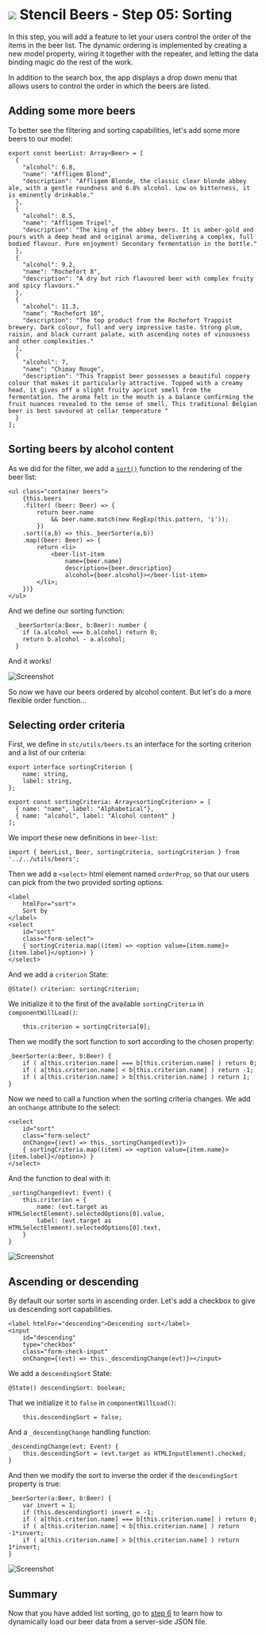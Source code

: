 # ![](../img/logo-25px.png) Stencil Beers - Step 05: Sorting


In this step, you will add a feature to let your users control the order of the items in the beer list. The dynamic ordering is implemented by creating a new model property, wiring it together with the repeater, and letting the data binding magic do the rest of the work.

In addition to the search box, the app displays a drop down menu that allows users to control the order in which the beers are listed.

## Adding some more beers

To better see the filtering and sorting capabilities, let's add some more beers to our model:

```tsx
export const beerList: Array<Beer> = [
  {
    "alcohol": 6.8,
    "name": "Affligem Blond",
    "description": "Affligem Blonde, the classic clear blonde abbey ale, with a gentle roundness and 6.8% alcohol. Low on bitterness, it is eminently drinkable."
  },
  {
    "alcohol": 8.5,
    "name": "Affligem Tripel",
    "description": "The king of the abbey beers. It is amber-gold and pours with a deep head and original aroma, delivering a complex, full bodied flavour. Pure enjoyment! Secondary fermentation in the bottle."
  },
  {
    "alcohol": 9.2,
    "name": "Rochefort 8",
    "description": "A dry but rich flavoured beer with complex fruity and spicy flavours."
  },
  {
    "alcohol": 11.3,
    "name": "Rochefort 10",
    "description": "The top product from the Rochefort Trappist brewery. Dark colour, full and very impressive taste. Strong plum, raisin, and black currant palate, with ascending notes of vinousness and other complexities."
  },
  {
    "alcohol": 7,
    "name": "Chimay Rouge",
    "description": "This Trappist beer possesses a beautiful coppery colour that makes it particularly attractive. Topped with a creamy head, it gives off a slight fruity apricot smell from the fermentation. The aroma felt in the mouth is a balance confirming the fruit nuances revealed to the sense of smell. This traditional Belgian beer is best savoured at cellar temperature "
  }
];
```  


## Sorting beers by alcohol content


As we did for the filter, we add a [`sort()`](https://developer.mozilla.org/en-US/docs/Web/JavaScript/Reference/Global_Objects/Array/sort) function to the rendering of the beer list:

```tsx
<ul class="container beers">
    {this.beers
    .filter( (beer: Beer) => {
        return beer.name 
            && beer.name.match(new RegExp(this.pattern, 'i'));
        })
    .sort((a,b) => this._beerSorter(a,b))
    .map((beer: Beer) => {
        return <li>
            <beer-list-item 
                name={beer.name} 
                description={beer.description}
                alcohol={beer.alcohol}></beer-list-item>
        </li>;
    })}
</ul>
```


And we define our sorting function:

```tsx
  _beerSorter(a:Beer, b:Beer): number {
    if (a.alcohol === b.alcohol) return 0;
    return b.alcohol - a.alcohol;
  }
```

And it works!

![Screenshot](../img/step-05-01.png)

So now we have our beers ordered by alcohol content. But let's do a more flexible order function...


## Selecting order criteria


First, we define in `stc/utils/beers.ts` an interface for the sorting criterion and a list of our criteria:

```tsx
export interface sortingCriterion {
    name: string,
    label: string,
};

export const sortingCriteria: Array<sortingCriterion> = [
  { name: "name", label: "Alphabetical"},
  { name: "alcohol", label: "Alcohol content" }
];  
```

We import these new definitions in `beer-list`:

```tsx
import { beerList, Beer, sortingCriteria, sortingCriterion } from '../../utils/beers';
```

Then we add a `<select>` html element named `orderProp`, so that our users can pick from the two provided sorting options.

```tsx        
<label 
    htmlFor="sort">
    Sort by
</label>
<select 
    id="sort" 
    class="form-select">
    { sortingCriteria.map((item) => <option value={item.name}> {item.label}</option>) }
</select>
```


And we add a `criterion` State:

```tsx
@State() criterion: sortingCriterion;
```

We initialize it to the first of the available `sortingCriteria` in `componentWillLoad()`:

```tsx
    this.criterion = sortingCriteria[0];
```

Then we modify the sort function to sort according to the chosen property:

```tsx
_beerSorter(a:Beer, b:Beer) {  
    if ( a[this.criterion.name] === b[this.criterion.name] ) return 0;
    if ( a[this.criterion.name] < b[this.criterion.name] ) return -1;
    if ( a[this.criterion.name] > b[this.criterion.name] ) return 1;      
}
```


Now we need to call a function when the sorting criteria changes. We add an `onChange` attribute to the select:

```tsx
<select 
    id="sort" 
    class="form-select"
    onChange={(evt) => this._sortingChanged(evt)}>
    { sortingCriteria.map((item) => <option value={item.name}> {item.label}</option>) }
</select>
```

And the function to deal with it:

```tsx
_sortingChanged(evt: Event) {
    this.criterion = { 
        name: (evt.target as HTMLSelectElement).selectedOptions[0].value,
        label: (evt.target as HTMLSelectElement).selectedOptions[0].text,
    }
}
```

![Screenshot](../img/step-05-02.png)


## Ascending or descending

By default our sorter sorts in ascending order. Let's add a checkbox to give us descending sort capabilities.


```tsx
<label htmlFor="descending">Descending sort</label>
<input 
    id="descending" 
    type="checkbox" 
    class="form-check-input"
    onChange={(evt) => this._descendingChange(evt)}></input>
```

We add a `descendingSort` State:

```tsx
@State() descendingSort: boolean;
```

That we initialize it to `false` in `componentWillLoad()`:

```tsx
    this.descendingSort = false;
```


And a `_descendingChange` handling function:

```tsx
_descendingChange(evt: Event) {
    this.descendingSort = (evt.target as HTMLInputElement).checked;
}
```

And then we modify the sort to inverse the order if the `descendingSort` property is true:

```tsx
_beerSorter(a:Beer, b:Beer) {  
    var invert = 1;
    if (this.descendingSort) invert = -1;
    if ( a[this.criterion.name] === b[this.criterion.name] ) return 0;
    if ( a[this.criterion.name] < b[this.criterion.name] ) return -1*invert;
    if ( a[this.criterion.name] > b[this.criterion.name] ) return 1*invert;      
}

```

![Screenshot](../img/step-05-03.png)

## Summary ##

Now that you have added list sorting, go to [step 6](../step-06) to learn how to dynamically load our beer data from a server-side JSON file.
